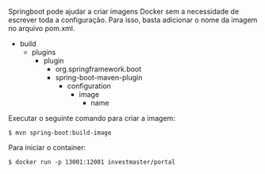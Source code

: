 Springboot pode ajudar a criar imagens Docker sem a necessidade de escrever toda a configuração. Para isso, basta adicionar 
o nome da imagem no arquivo pom.xml.

- build
  - plugins
    - plugin
        - <groupId>org.springframework.boot</groupId>
        - <artifactId>spring-boot-maven-plugin</artifactId>
            -   configuration
                - image
                    - name

Executar o seguinte comando para criar a imagem:

`$ mvn spring-boot:build-image`

Para iniciar o container:

`$ docker run -p 13001:12001 investmaster/portal`

